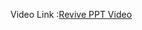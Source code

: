 Video Link :[Revive PPT Video](https://drive.google.com/file/d/1-YQSvg96vPB_mewZ1TRMDGNxAJoPTm1G/view?usp=sharing)
